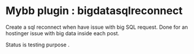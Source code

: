 # Mybb plugin : bigdatasqlreconnect

Create a sql reconnect when have issue with big SQL request. Done for an hostinger issue with big data inside each post.

Status is testing purpose .
